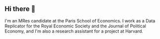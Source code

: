 ## Hi there 👋

I'm an MRes candidate at the Paris School of Economics. I work as a Data Replicator for the Royal Economic Society and the Journal of Political Economy, and I'm also a research assistant for a project at Harvard.

